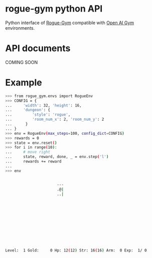 # rogue-gym python API

Python interface of [Rogue-Gym](https://github.com/kngwyu/rogue-gym) compatible with
[Open AI Gym](https://github.com/openai/gym) environments.

# API documents
COMING SOON

# Example

```bash
>>> from rogue_gym.envs import RogueEnv
>>> CONFIG = {
...     'width': 32, 'height': 16,
...     'dungeon': {
...         'style': 'rogue',
...         'room_num_x': 2, 'room_num_y': 2
...      }
... }
>>> env = RogueEnv(max_steps=100, config_dict=CONFIG)
>>> rewards = 0
>>> state = env.reset()
>>> for i in range(10): 
...     # move right
...     state, reward, done, _ = env.step('l')
...     rewards += reward
... 
>>> env
                                
                                
                       ---      
                       .@|      
                       ..|      
                                
                                
                                
                                
                                
                                
                                
                                
                                
                                
                                
Level:  1 Gold:     0 Hp: 12(12) Str: 16(16) Arm:  0 Exp:  1/ 0 
```
